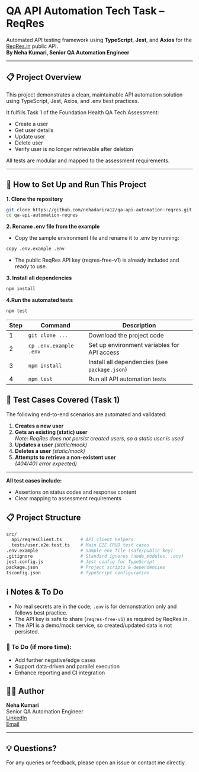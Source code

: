 # QA API Automation Tech Task – ReqRes

Automated API testing framework using **TypeScript**, **Jest**, and **Axios** for the [ReqRes.in](https://reqres.in/) public API.  
**By Neha Kumari, Senior QA Automation Engineer**

---

## 📋 Project Overview

This project demonstrates a clean, maintainable API automation solution using TypeScript, Jest, Axios, and .env best practices.

It fulfills Task 1 of the Foundation Health QA Tech Assessment:

- Create a user
- Get user details
- Update user
- Delete user
- Verify user is no longer retrievable after deletion

All tests are modular and mapped to the assessment requirements.

---

## 🚀 How to Set Up and Run This Project

**1. Clone the repository**
```bash
git clone https://github.com/nehadarira12/qa-api-automation-reqres.git
cd qa-api-automation-reqres
```

**2. Rename .env file from the example**
- Copy the sample environment file and rename it to .env by running:
```bash
copy .env.example .env
```
- The public ReqRes API key (reqres-free-v1) is already included and ready to use.

**3. Install all dependencies**

```bash
npm install
```
**4.Run the automated tests**
```bash
npm test
```

| Step | Command                | Description                                   |
| ---- | ---------------------- | --------------------------------------------- |
| 1    | `git clone ...`        | Download the project code                     |
| 2    | `cp .env.example .env` | Set up environment variables for API access   |
| 3    | `npm install`          | Install all dependencies (see `package.json`) |
| 4    | `npm test`             | Run all API automation tests                  |

## 🧪 Test Cases Covered (Task 1)

The following end-to-end scenarios are automated and validated:

1. **Creates a new user**
2. **Gets an existing (static) user**  
   _Note: ReqRes does not persist created users, so a static user is used_
3. **Updates a user** _(static/mock)_
4. **Deletes a user** _(static/mock)_
5. **Attempts to retrieve a non-existent user**  
   _(404/401 error expected)_

---

**All test cases include:**
-  Assertions on status codes and response content
-  Clear mapping to assessment requirements

## 📋 Project Structure
```bash
src/
  api/reqresClient.ts       # API client helpers
  tests/user.e2e.test.ts    # Main E2E CRUD test cases
.env.example                # Sample env file (safe/public key)
.gitignore                  # Standard ignores (node_modules, .env)
jest.config.js              # Jest config for TypeScript
package.json                # Project scripts & dependencies
tsconfig.json               # TypeScript configuration
```
## ℹ️ Notes & To Do

- No real secrets are in the code; `.env` is for demonstration only and follows best practice.
- The API key is safe to share (`reqres-free-v1`) as required by ReqRes.in.
- The API is a demo/mock service, so created/updated data is not persisted.

### 📝 To Do (if more time):
- Add further negative/edge cases
- Support data-driven and parallel execution
- Enhance reporting and CI integration


## 👩‍💻 Author

**Neha Kumari**  
Senior QA Automation Engineer  
[LinkedIn](https://linkedin.com/in/neha-kumari-istqb)  
[Email](mailto:nehakumar067@gmail.com)

---

## 💡 Questions?
For any queries or feedback, please open an issue or contact me directly.



